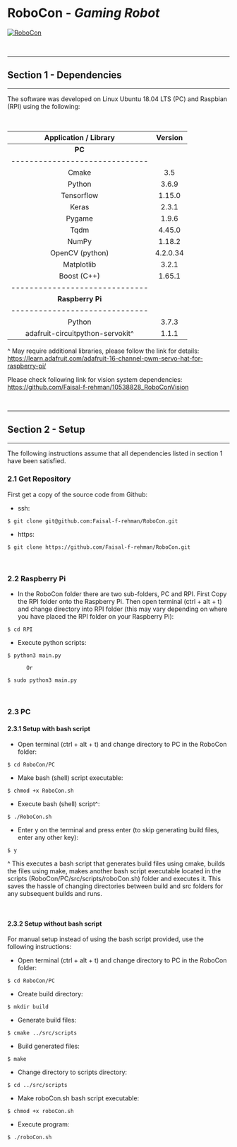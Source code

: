 # **RoboCon** - ***Gaming Robot***

[![RoboCon](https://img.youtube.com/vi/zAyr8a5UKs0/0.jpg)](https://www.youtube.com/watch?v=zAyr8a5UKs0?t=516)

<br>

------------------------------
## Section 1 - Dependencies
------------------------------
The software was developed on Linux Ubuntu 18.04 LTS (PC) and Raspbian (RPI) using the following:

<br>

|Application / Library|	Version|
| :---:               |  :---: |
|    **PC**                        |
|------------------------------|
|Cmake|	3.5|
|Python|	3.6.9|
|Tensorflow|	1.15.0|
|Keras 	|2.3.1|
|Pygame	|1.9.6|
|Tqdm	|4.45.0|
|NumPy	|1.18.2|
|OpenCV (python)	|4.2.0.34|
|Matplotlib	|3.2.1|
|Boost (C++)	|1.65.1|
|------------------------------|
|**Raspberry Pi**|
|------------------------------|
|Python	|3.7.3|
|adafruit-circuitpython-servokit^	|1.1.1|

^ May require additional libraries, please follow the link for details:  
https://learn.adafruit.com/adafruit-16-channel-pwm-servo-hat-for-raspberry-pi/

Please check following link for vision system dependencies:  
https://github.com/Faisal-f-rehman/10538828_RoboConVision


<br>

------------------------------
## Section 2 - Setup
------------------------------
The following instructions assume that all dependencies listed in section 1 have been satisfied.

### 2.1	Get Repository
First get a copy of the source code from Github:
  - ssh:
```shell
$ git clone git@github.com:Faisal-f-rehman/RoboCon.git
```
  - https:
```shell
$ git clone https://github.com/Faisal-f-rehman/RoboCon.git
```

<br>

### 2.2	Raspberry Pi
* In the RoboCon folder there are two sub-folders, PC and RPI. First Copy the RPI folder onto the Raspberry Pi. Then open terminal (ctrl + alt + t) and change directory into RPI folder (this may vary depending on where you have placed the RPI folder on your Raspberry Pi):

```shell
$ cd RPI
```

* Execute python scripts:
```shell
$ python3 main.py

      Or

$ sudo python3 main.py
```

<br>

### 2.3	PC
#### 2.3.1	Setup with bash script
* Open terminal (ctrl + alt + t) and change directory to PC in the RoboCon folder:
```shell
$ cd RoboCon/PC
```

*	Make bash (shell) script executable:
```shell
$ chmod +x RoboCon.sh
```

*	Execute bash (shell) script^:
```shell
$ ./RoboCon.sh
```

*	Enter y on the terminal and press enter (to skip generating build files, enter any other key):
```shell
$ y
```

^ This executes a bash script that generates build files using cmake, builds the files using make, makes another bash script executable located in the scripts (RoboCon/PC/src/scripts/roboCon.sh) folder and executes it. This saves the hassle of changing directories between build and src folders for any subsequent builds and runs.

<br>

#### 2.3.2	Setup without bash script
For manual setup instead of using the bash script provided, use the following instructions:

*	Open terminal (ctrl + alt + t) and change directory to PC in the RoboCon folder:
```shell
$ cd RoboCon/PC
```

*	Create build directory:
```shell
$ mkdir build
```

*	Generate build files:
```shell
$ cmake ../src/scripts
```

*	Build generated files:
```shell
$ make
```

*	Change directory to scripts directory:
```shell
$ cd ../src/scripts
```

*	Make roboCon.sh bash script executable:
```shell
$ chmod +x roboCon.sh
```

*	Execute program:
```shell
$ ./roboCon.sh
```
